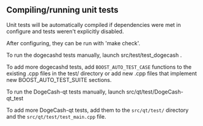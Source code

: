 Compiling/running unit tests
------------------------------------

Unit tests will be automatically compiled if dependencies were met in configure
and tests weren't explicitly disabled.

After configuring, they can be run with 'make check'.

To run the dogecashd tests manually, launch src/test/test_dogecash .

To add more dogecashd tests, add `BOOST_AUTO_TEST_CASE` functions to the existing
.cpp files in the test/ directory or add new .cpp files that
implement new BOOST_AUTO_TEST_SUITE sections.

To run the DogeCash-qt tests manually, launch src/qt/test/DogeCash-qt_test

To add more DogeCash-qt tests, add them to the `src/qt/test/` directory and
the `src/qt/test/test_main.cpp` file.

